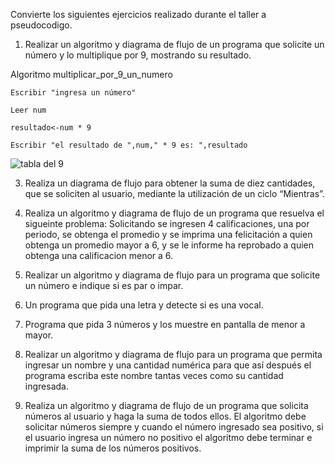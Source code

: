 
Convierte los siguientes ejercicios realizado durante el taller a pseudocodigo.

1. Realizar un algoritmo y diagrama de flujo de un programa que solicite un número y lo multiplique por 9, mostrando su resultado.

  Algoritmo multiplicar_por_9_un_numero
  
	Escribir "ingresa un número"
  
	Leer num
  
	resultado<-num * 9
  
	Escribir "el resultado de ",num," * 9 es: ",resultado
  
  ![tabla del 9](https://user-images.githubusercontent.com/101203475/159968076-a6c24d73-cbfe-4143-ad77-15650ffe132d.png)

3. Realiza un diagrama de flujo para obtener la suma de diez cantidades, que se soliciten al usuario, mediante la utilización de un ciclo “Mientras”.


5. Realiza un algoritmo y diagrama de flujo de un programa que resuelva el sigueinte problema: Solicitando se ingresen 4 calificaciones, una por periodo, se obtenga el promedio y se imprima una felicitación a quien obtenga un promedio mayor a 6, y se le informe ha reprobado a quien obtenga una calificacion menor a 6.
6. Realizar un algoritmo y diagrama de flujo para un programa que solicite un número e indique si es par o impar.
7. Un programa que pida una letra y detecte si es una vocal.
8. Programa que pida 3 números y los muestre en pantalla de menor a mayor.
9. Realizar un algoritmo y diagrama de flujo para un programa que permita ingresar un nombre y una cantidad numérica para que así después el programa escriba este nombre tantas veces como su cantidad ingresada.
10. Realiza un algoritmo y diagrama de flujo de un programa que solicita números al usuario y haga la suma de todos ellos. El algoritmo debe solicitar números siempre y cuando el número ingresado sea positivo, si el usuario ingresa un número no positivo el algoritmo debe terminar e imprimir la suma de los números positivos.
